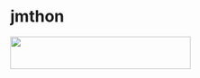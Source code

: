# jmthon

<p align="left"><a href="https://heroku.com/deploy?template=https://github.com/Jooood20000002/roz"> <img src="https://img.shields.io/badge/Deploy%20To%20Heroku-purple?style=for-the-badge&logo=heroku" width="320" height="58.45"/></a></p>
